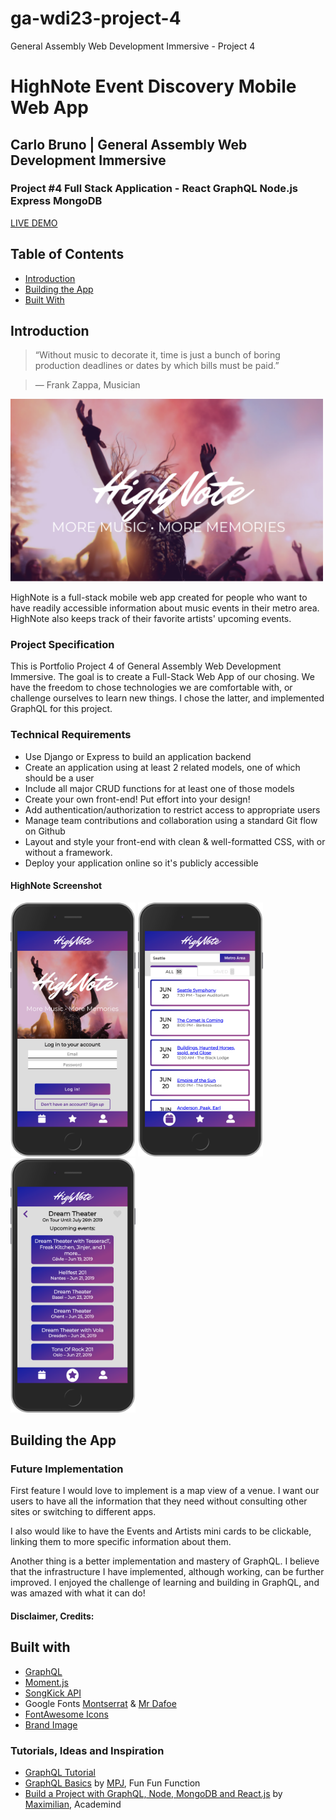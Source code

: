 # ga-wdi23-project-4

General Assembly Web Development Immersive - Project 4

# HighNote Event Discovery Mobile Web App

## Carlo Bruno | General Assembly Web Development Immersive

### Project \#4 Full Stack Application - React GraphQL Node.js Express MongoDB

[LIVE DEMO](https://highnoteapp.herokuapp.com/)

## Table of Contents

- [Introduction](#introduction)
- [Building the App](#building-the-app)
- [Built With](#built-with)

## Introduction

> “Without music to decorate it, time is just a bunch of boring production deadlines or dates by which bills must be paid.”

> ― Frank Zappa, Musician

<img src="./screen-shots/ss-highnote-hero.png" width="500">

HighNote is a full-stack mobile web app created for people who want to have readily accessible information about music events in their metro area. HighNote also keeps track of their favorite artists' upcoming events.

### Project Specification

This is Portfolio Project 4 of General Assembly Web Development Immersive. The goal is to create a Full-Stack Web App of our chosing. We have the freedom to chose technologies we are comfortable with, or challenge ourselves to learn new things. I chose the latter, and implemented GraphQL for this project.

### Technical Requirements

- Use Django or Express to build an application backend
- Create an application using at least 2 related models, one of which should be a user
- Include all major CRUD functions for at least one of those models
- Create your own front-end! Put effort into your design!
- Add authentication/authorization to restrict access to appropriate users
- Manage team contributions and collaboration using a standard Git flow on Github
- Layout and style your front-end with clean & well-formatted CSS, with or without a framework.
- Deploy your application online so it's publicly accessible

#### HighNote Screenshot

<img src="./screen-shots/ss-highnote-landing.png" width="200" style="display: inline-block;">
<img src="./screen-shots/ss-highnote-events.png" width="200" style="display: inline-block;">
<img src="./screen-shots/ss-highnote-artist.png" width="200" style="display: inline-block;">

## Building the App

### Future Implementation

First feature I would love to implement is a map view of a venue. I want our users to have all the information that they need without consulting other sites or switching to different apps.

I also would like to have the Events and Artists mini cards to be clickable, linking them to more specific information about them.

Another thing is a better implementation and mastery of GraphQL. I believe that the infrastructure I have implemented, although working, can be further improved. I enjoyed the challenge of learning and building in GraphQL, and was amazed with what it can do!

#### Disclaimer, Credits:

## Built with

- [GraphQL](https://graphql.org/)
- [Moment.js](https://momentjs.com/)
- [SongKick API](https://www.songkick.com/developer/upcoming-events-for-artist)
- Google Fonts [Montserrat](https://fonts.google.com/specimen/Montserrat) &
  [Mr Dafoe](https://fonts.google.com/specimen/Mr+Dafoe)
- [FontAwesome Icons](https://fontawesome.com/)
- [Brand Image](https://unsplash.com/photos/yX-TbOWv2C4)

### Tutorials, Ideas and Inspiration

- [GraphQL Tutorial](https://graphql.org/learn/)
- [GraphQL Basics](https://youtu.be/lAJWHHUz8_8) by [MPJ](https://twitter.com/mpjme), Fun Fun Function
- [Build a Project with GraphQL, Node, MongoDB and React.js](https://www.youtube.com/playlist?list=PL55RiY5tL51rG1x02Yyj93iypUuHYXcB_) by [Maximilian](https://twitter.com/maxedapps), Academind
